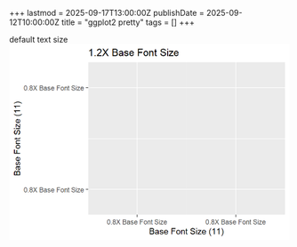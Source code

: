 +++
lastmod = 2025-09-17T13:00:00Z
publishDate = 2025-09-12T10:00:00Z
title = "ggplot2 pretty"
tags = []
+++

default text size
![alt text](images/demo-default-text-sizes-1.png)
